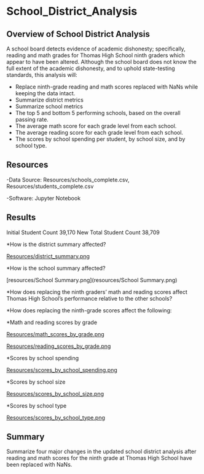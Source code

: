 # School_District_Analysis

## Overview of School District Analysis
A school board detects evidence of academic dishonesty; specifically, reading and math grades for Thomas High School ninth graders which appear to have been altered. Although the school board does not know the full extent of the academic dishonesty, and to uphold state-testing standards, this analysis will:

 * Replace ninth-grade reading and math scores replaced with NaNs while keeping the data intact.
 * Summarize district metrics
 * Summarize school metrics
 * The top 5 and bottom 5 performing schools, based on the overall passing rate.
 * The average math score for each grade level from each school.
 * The average reading score for each grade level from each school.
 * The scores by school spending per student, by school size, and by school type.

## Resources
-Data Source: Resources/schools_complete.csv, Resources/students_complete.csv

-Software: Jupyter Notebook

## Results 
Initial Student Count    39,170
New Total Student Count    38,709

*How is the district summary affected?

[Resources/district_summary.png](Resources/district_summary.png) 

*How is the school summary affected?

[resources/School Summary.png](resources/School Summary.png) 

*How does replacing the ninth graders’ math and reading scores affect Thomas High School’s performance relative to the other schools?

*How does replacing the ninth-grade scores affect the following:

  *Math and reading scores by grade
  
  [Resources/math_scores_by_grade.png](Resources/math_scores_by_grade.png)
  
  [Resources/reading_scores_by_grade.png](RResources/reading_scores_by_grade.png)
  
  *Scores by school spending
  
  [Resources/scores_by_school_spending.png](Resources/scores_by_school_spending.png)
  
  *Scores by school size
  
  [Resources/scores_by_school_size.png](Resources/scores_by_school_size.png)
  
  *Scores by school type
  
  [Resources/scores_by_school_type.png](Resources/scores_by_school_type.png)
  
## Summary 
Summarize four major changes in the updated school district analysis after reading and math scores for the ninth grade at Thomas High School have been replaced with NaNs.
